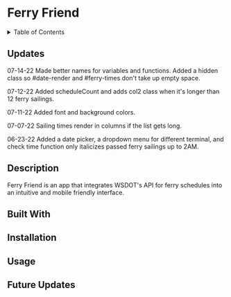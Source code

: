 # Ferry Friend

<details>
<summary>Table of Contents</summary>
  <ol>
    <li><a href="#description">Description</a></li>
    <li><a href="#updates">Updates</a></li>
    <li><a href="#built-with">Built With</a></li>
    <li><a href="#installation">Installation</a></li>
    <li><a href="#usage">Usage</a></li>
    <li><a href="#future-updates">Future Updates</a></li>
  </ol>
</details>

## Updates
07-14-22
Made better names for variables and functions. Added a hidden class so #date-render and #ferry-times don't take up empty space.

07-12-22
Added scheduleCount and adds col2 class when it's longer than 12 ferry sailings.

07-11-22
Added font and background colors.

07-07-22
Sailing times render in columns if the list gets long.

06-23-22
Added a date picker, a dropdown menu for different terminal, and check time function only italicizes passed ferry sailings up to 2AM.

## Description
Ferry Friend is an app that integrates WSDOT's API for ferry schedules into an intuitive and mobile friendly interface.

## Built With

## Installation

## Usage

## Future Updates
